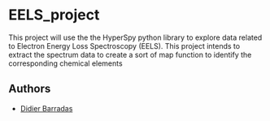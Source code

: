 # EELS_project

This project will use the the HyperSpy python library to explore data related to Electron Energy Loss Spectroscopy (EELS). This project intends to extract the spectrum data to create a sort of map function to identify the corresponding chemical elements
## Authors

- [Didier Barradas](https://www.github.com/D-Barradas)

  

